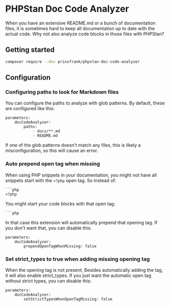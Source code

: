 # PHPStan Doc Code Analyzer

When you have an extensive README.md or a bunch of documentation files, it is sometimes hard to keep all documentation up to date with the actual code. Why not also analyze code blocks in those files with PHPStan?

## Getting started

```bash
composer require --dev prinsfrank/phpstan-doc-code-analyzer
```

## Configuration

### Configuring paths to look for Markdown files

You can configure the paths to analyze with glob patterns. By default, these are configured like this:

```neon
parameters:
    docCodeAnalyzer:
        paths:
            - docs/**.md
            - README.md
```

If one of the glob patterns doesn't match any files, this is likely a misconfiguration, so this will cause an error.

### Auto prepend open tag when missing

When using PHP snippets in your documentation, you might not have all snippets start with the `<?php` open tag. So Instead of:

```
```php
<?php
```

You might start your code blocks with that open tag:

```
```php
```

In that case this extension will automatically prepend that opening tag. If you don't want that, you can disable this:

```neon
parameters:
    docCodeAnalyzer:
        prependOpenTagWhenMissing: false
```

### Set strict_types to true when adding missing opening tag

When the opening tag is not present, Besides automatically adding the tag, it will also enable strict_types. If you just want the automatic open tag without strict types, you can disable this:

```neon
parameters:
    docCodeAnalyzer:
        setStrictTypesWhenOpenTagMissing: false
```
